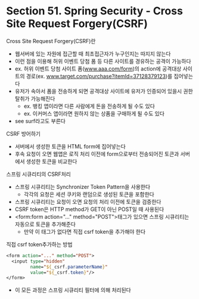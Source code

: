 # Section 51. Spring Security - Cross Site Request Forgery(CSRF)

Cross Site Request Forgery(CSRF)란

- 웹서버에 있는 자원에 접근할 때 최초접근자가 누구인지는 따지지 않는다
- 이런 점을 이용해 허위 이벤트 당첨 폼 등 다른 사이트를 경유하는 공격이 가능하다
- ex. 허위 이벤트 당첨 사이트 폼(www.aaa.com/form)의 action에 공격대상 사이트의 경로(ex. www.target.com/purchase?itemId=37128379123)를 집어넣는다
- 유저가 속아서 폼을 전송하게 되면 공격대상 사이트에 유저가 인증되어 있을시 권한탈취가 가능해진다
  - ex. 뱅킹 앱이라면 다른 사람에게 돈을 전송하게 될 수도 있다
  - ex. 이커머스 앱이라면 원하지 않는 상품을 구매하게 될 수도 있다
- see surf라고도 부른다

CSRF 방어하기

- 서버에서 생성한 토큰을 HTML form에 집어넣는다
- 후속 요청이 오면 웹앱은 로직 처리 이전에 form으로부터 전송되어진 토큰과 서버에서 생성한 토큰을 비교한다

스프링 시큐리티의 CSRF처리

- 스프링 시큐리티는 Synchronizer Token Pattern을 사용한다
  - 각각의 요청은 세션 쿠키와 랜덤으로 생성된 토큰을 포함한다
- 스프링 시큐리티는 요청이 오면 요청의 처리 이전에 토큰을 검증한다
- CSRF token은 HTTP method가 GET이 아닌 POST일 때 사용된다
- <form:form action="..." method="POST">태그가 있으면 스프링 시큐리티는 자동으로 토큰을 추가해준다
  - 만약 이 태그가 없다면 직접 csrf token을 추가해야 한다

직접 csrf token추가하는 방법

```jsp
<form action="..." method="POST">
  <input type="hidden"
         name="${_csrf.parameterName}"
         value="${_csrf.token}"/>
</form>
```

- 이 모든 과정은 스프링 시큐리티 필터에 의해 처리된다
